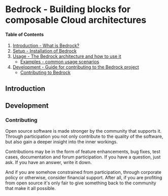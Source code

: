 # Bedrock - Building blocks for composable Cloud architectures 

[Introduction]: #introduction

[Setup]: #setup

[Usage]: #usage

[Examples]: #examples

[Development]: #development

[Contributing]: #contributing

#### Table of Contents

1. [Introduction - What is Bedrock?][Introduction]
2. [Setup - Installation of Bedrock][Setup]
3. [Usage - The Bedrock architecture and how to use it][Usage]
    - [Examples - common usage scenarios][Examples]
7. [Development - Guide for contributing to the Bedrock project][Development]
    - [Contributing to Bedrock][Contributing]

## Introduction

## Development

### Contributing

Open source software is made stronger by the community that supports it. Through participation you not only contribute to the quality of the software, but also gain a deeper insight into the inner workings.

Contributions may be in the form of feature enhancements, bug fixes, test cases, documentation and forum participation. If you have a question, just ask. If you have an answer, write it down.

And if you are somehow constrained from participation, through corporate policy or otherwise, consider financial support. After all, if you are profiting from open source it's only fair to give something back to the community that make it all possible.
